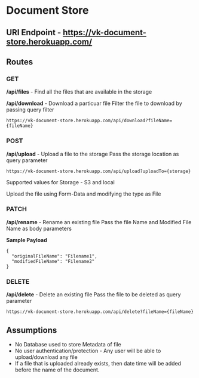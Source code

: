 # Document Store

## URI Endpoint - https://vk-document-store.herokuapp.com/

## Routes

### GET

**/api/files** - Find all the files that are available in the storage

**/api/download** - Download a particuar file
Filter the file to download by passing query filter

```
https://vk-document-store.herokuapp.com/api/download?fileName={fileName}
```
### POST

**/api/upload** - Upload a file to the storage
Pass the storage location as query parameter

```
https://vk-document-store.herokuapp.com/api/upload?uploadTo={storage}
```
Supported values for Storage - S3 and local

Upload the file using Form-Data and modifying the type as File

### PATCH

**/api/rename** - Rename an existing file 
Pass the file Name and Modified File Name as body parameters

**Sample Payload**

```
{
  "originalFileName": "Filename1",
  "modifiedFileName": "Filename2"
}
```

### DELETE

**/api/delete** - Delete an existing file
Pass the file to be deleted as query parameter

```
https://vk-document-store.herokuapp.com/api/delete?fileName={fileName}
```

## Assumptions

- No Database used to store Metadata of file
- No user authentication/protection - Any user will be able to upload/download any file
- If a file that is uploaded already exists, then date time will be added before the name of the document.
